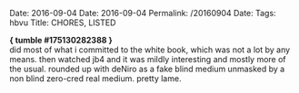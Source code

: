 Date: 2016-09-04
Date: 2016-09-04
Permalink: /20160904
Date: 
Tags: hbvu
Title: CHORES, LISTED
  
**{ tumble #175130282388 }**  
did most of what i committed to the white book, which was not a lot by any means. then watched jb4 and it was mildly interesting and mostly more of the usual. rounded up with deNiro as a fake blind medium unmasked by a non blind zero-cred real medium. pretty lame.  
